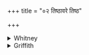 +++
title = "०२ तिष्ठावरे तिष्ठ"

+++

<details><summary>Whitney</summary>

### Translation
2. Stop, lower one! stop, upper one! do thou too stop, midmost one! if  
the smallest stops, shall stop forsooth the great tube (*dhamáni*).

### Notes
The accent of *tíṣṭhati* seems to show *ca* to be the equivalent of  
*cet* here.
</details>

<details><summary>Griffith</summary>

Stay still, thou upper vein, stay still, thou lower, stay, thou midmost one, The smallest one of all stands still: let the great vessel e'en be still.
</details>
